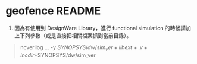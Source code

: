 # geofence README

1. 因為有使用到 DesignWare Library，進行 functional simulation 的時候請加上下列參數（或是直接把相關檔案抓到當前目錄）。

> ncverilog ... -y $SYNOPSYS/dw/sim_ver +libext+.v +incdir+$SYNOPSYS/dw/sim_ver

